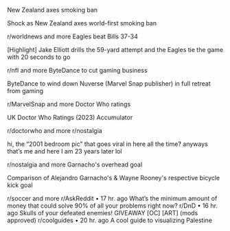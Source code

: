 New Zealand axes smoking ban

Shock as New Zealand axes world-first smoking ban

r/worldnews
and more
Eagles beat Bills 37-34

[Highlight] Jake Elliott drills the 59-yard attempt and the Eagles tie the game with 20 seconds to go

r/nfl
and more
ByteDance to cut gaming business

ByteDance to wind down Nuverse (Marvel Snap publisher) in full retreat from gaming

r/MarvelSnap
and more
Doctor Who ratings

UK Doctor Who Ratings (2023) Accumulator

r/doctorwho
and more
r/nostalgia

hi, the “2001 bedroom pic” that goes viral in here all the time? anyways that’s me and here I am 23 years later lol

r/nostalgia
and more
Garnacho's overhead goal

Comparison of Alejandro Garnacho's & Wayne Rooney's respective bicycle kick goal

r/soccer
and more
r/AskReddit
•
17 hr. ago
What’s the minimum amount of money that could solve 90% of all your problems right now?
r/DnD
•
16 hr. ago
Skulls of your defeated enemies! GIVEAWAY [OC] [ART] (mods approved)
r/coolguides
•
20 hr. ago
A cool guide to visualizing Palestine
 